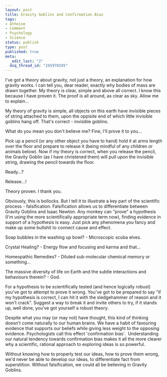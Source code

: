 ```yaml
--- 
layout: post
title: Gravity Goblins and Confirmation Bias
tags: 
- Atheism
- Comment
- Psychology
- Science
status: publish
type: post
published: true
meta: 
  _edit_last: "2"
  dsq_thread_id: "245970345"
---
```

I've got a theory about gravity, not just a theory, an explanation for how gravity works. I can tell you, dear reader, exactly why bodies of mass are drawn together. My theory is clear, simple and above all correct. I know this because I have proven it. The proof is all around, as clear as sky. Allow me to explain...<!--more-->

My theory of gravity is simple, all objects on this earth have invisible pieces of string attached to them, upon the oppisite end of which little invisible goblins hang off. That's correct - invisible goblins.

What do you mean you don't believe me? Fine, I'll prove it to you...

Pick up a pencil (or any other object you have to hand) hold it at arms length over the floor and prepare to release it (being mindful of any children or animals below). Now if my theory is correct, when you release the pencil, the Gravity Goblin (as I have christened them) will pull upon the invisible string, drawing the pencil towards the floor.

Ready...?

Release...!

Theory proven. I thank you.

Obviously, this is bollocks. But I tell it to illustrate a key part of the scientific process - falsification. Falsification allows us to differentiate between Gravity Goblins and Isaac Newton. Any monkey can "prove" a hypothesis (I'm using the more scientifically appropriate term now), finding evidence in support of a hypothesis is easy. Just pick any phenomena you fancy and make up some bullshit to connect cause and effect.

Soap bubbles in the washing up bowl? - Microscopic scuba elves.

Crystal Healing? - Energy flow and focusing and karma and that...

Homeopathic Remedies? - Diluted sub-molecular chemical memory or something...

The massive diversity of life on Earth and the subtle interactions and behaviours therein? - God.

For a hypothesis to be scientifically tested (and hence logically robust) you've got to attempt to prove it wrong. You've got to be prepared to say "if my hypothesis is correct, I can hit it with the sledgehammer of reason and it won't crack". Suggest a way to break it and invite others to try, if it stands up, well done, you've got yourself a robust theory.

Despite what you may (or may not) have thought, this kind of thinking doesn't come naturally to our human brains. We have a habit of favouring evidence that supports our beliefs while giving less weight to the opposing evidence. Psychologists call this effect 'confirmation bias'.  Understanding our natural tendency towards confirmation bias makes it all the more clearer why a scientific, rational approach to exploring ideas is so powerful.

Without knowing how to properly test our ideas, how to prove them wrong, we'd never be able to develop our ideas, to differentiate fact from superstition. Without falsification, we could all be believing in Gravity Goblins.
